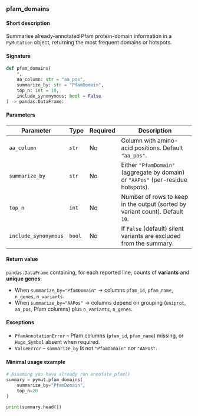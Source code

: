 ### pfam_domains

#### Short description

Summarise already-annotated Pfam protein-domain information in a `PyMutation` object, returning the most frequent domains or hotspots.&#x20;

#### Signature

```python
def pfam_domains(
    *,
    aa_column: str = "aa_pos",
    summarize_by: str = "PfamDomain",
    top_n: int = 10,
    include_synonymous: bool = False
) -> pandas.DataFrame:
```

#### Parameters

| Parameter            | Type   | Required | Description                                                                      |
| -------------------- | ------ | -------- | -------------------------------------------------------------------------------- |
| `aa_column`          | `str`  | No       | Column with amino-acid positions. Default `"aa_pos"`.                            |
| `summarize_by`       | `str`  | No       | Either `"PfamDomain"` (aggregate by domain) or `"AAPos"` (per-residue hotspots). |
| `top_n`              | `int`  | No       | Number of rows to keep in the output (sorted by variant count). Default `10`.    |
| `include_synonymous` | `bool` | No       | If `False` (default) silent variants are excluded from the summary.              |

#### Return value

`pandas.DataFrame` containing, for each reported line, counts of **variants** and **unique genes**:

* When `summarize_by="PfamDomain"` → columns `pfam_id`, `pfam_name`, `n_genes`, `n_variants`.
* When `summarize_by="AAPos"` → columns depend on grouping (`uniprot`, `aa_pos`, Pfam columns) plus `n_variants`, `n_genes`.

#### Exceptions

* `PfamAnnotationError` – Pfam columns (`pfam_id`, `pfam_name`) missing, or `Hugo_Symbol` absent when required.
* `ValueError` – `summarize_by` is not `"PfamDomain"` nor `"AAPos"`.

#### Minimal usage example

```python
# Assuming you have already run annotate_pfam()
summary = pymut.pfam_domains(
    summarize_by="PfamDomain",
    top_n=20
)

print(summary.head())
```